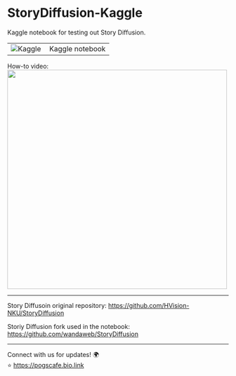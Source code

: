 # StoryDiffusion-Kaggle

Kaggle notebook for testing out Story Diffusion.

<table>
  <tr>
    <td><a href="https://www.kaggle.com/code/pogscafe/story-diffusion-kaggle" target="_blank"><img align="left" alt="Kaggle" title="Open in Kaggle" src="https://kaggle.com/static/images/open-in-kaggle.svg" /></a></td>
    <td>Kaggle notebook</td>
  </tr>
</table>

How-to video:  
<a href="https://youtu.be/#"><img src="https://i3.ytimg.com/vi/#/maxresdefault.jpg" width=500) /></a>

---

Story Diffusoin original repository: https://github.com/HVision-NKU/StoryDiffusion  

Storiy Diffusion fork used in the notebook: https://github.com/wandaweb/StoryDiffusion    

---

Connect with us for updates! 🌍  
⭐ https://pogscafe.bio.link

